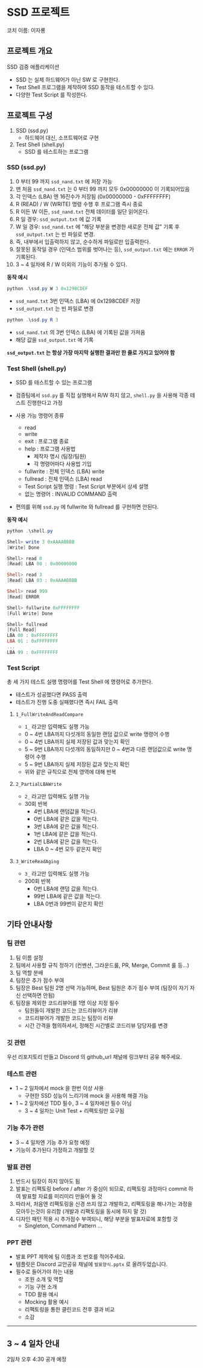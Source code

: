 # SSD 프로젝트

코치 이름: 이자룡  

## 프로젝트 개요

SSD 검증 애플리케이션   
- SSD 는 실제 하드웨어가 아닌 SW 로 구현한다.  
- Test Shell 프로그램을 제작하여 SSD 동작을 테스트할 수 있다.  
- 다양한 Test Script 를 작성한다.  

## 프로젝트 구성
1. SSD (ssd.py)
   - 하드웨어 대신, 소프트웨어로 구현
2. Test Shell (shell.py)
   - SSD 를 테스트하는 프로그램

### SSD (ssd.py)
1. 0 부터 99 까지 `ssd_nand.txt` 에 저장 가능  
2. 맨 처음 `ssd_nand.txt` 는 0 부터 99 까지 모두 0x00000000 이 기록되어있음  
3. 각 인덱스 (LBA) 엔 16진수가 저장됨 (0x00000000 - 0xFFFFFFFF)
4. R (READ) / W (WRITE) 명령 수행 후 프로그램 즉시 종료  
5. R 이든 W 이든, `ssd_nand.txt` 전체 데이터를 일단 읽어온다.  
6. R 일 경우: `ssd_output.txt` 에 값 기록
7. W 일 경우: `ssd_nand.txt` 에 "해당 부분을 변경한 새로운 전체 값" 기록 후 `ssd_output.txt` 는 빈 파일로 변경.  
8. 즉, 내부에서 입출력하지 않고, 순수하게 파일로만 입출력한다.  
9. 잘못된 동작일 경우 (인덱스 범위를 벗어나는 등), `ssd_output.txt` 에는 `ERROR` 가 기록된다.  
10. 3 ~ 4 일차에 R / W 이외의 기능이 추가될 수 있다.  


**동작 예시**  

```powershell
python .\ssd.py W 3 0x1298CDEF
```
- `ssd_nand.txt` 3번 인덱스 (LBA) 에 0x1298CDEF 저장  
- `ssd_output.txt` 는 빈 파일로 변경  

```powershell
python .\ssd.py R 3
```
- `ssd_nand.txt` 의 3번 인덱스 (LBA) 에 기록된 값을 가져옴  
- 해당 값을 `ssd_output.txt` 에 기록  


**`ssd_output.txt` 는 항상 가장 마지막 실행한 결과만 한 줄로 가지고 있어야 함**  

### Test Shell (shell.py)
- SSD 를 테스트할 수 있는 프로그램  
- 검증팀에서 `ssd.py` 를 직접 실행해서 R/W 하지 않고, `shell.py` 을 사용해 각종 테스트 진행한다고 가정  

- 사용 가능 명령어 종류
  - read
  - write
  - exit : 프로그램 종료
  - help : 프로그램 사용법
    - 제작자 명시 (팀장/팀원)
    - 각 명령어마다 사용법 기입
  - fullwrite : 전체 인덱스 (LBA) write
  - fullread : 전체 인덱스 (LBA) read
  - Test Script 실행 명령 : Test Script 부분에서 상세 설명  
  - 없는 명령어 : INVALID COMMAND 출력  

- 편의를 위해 `ssd.py` 에 fullwrite 와 fullread 를 구현하면 안된다.  

**동작 예시**

```powershell
python .\shell.py

Shell> write 3 0xAAAABBBB
[Write] Done

Shell> read 0
[Read] LBA 00 : 0x00000000

Shell> read 3
[Read] LBA 03 : 0xAAAABBBB

Shell> read 999
[Read] ERROR

Shell> fullwrite 0xFFFFFFFF
[Full Write] Done

Shell> fullread
[Full Read]
LBA 00 : 0xFFFFFFFF
LBA 01 : 0xFFFFFFFF
...
LBA 99 : 0xFFFFFFFF
```

### Test Script
총 세 가지 테스트 실행 명령어를 Test Shell 에 명령어로 추가한다.  
- 테스트가 성공했다면 PASS 출력  
- 테스트가 진행 도중 실패했다면 즉시 FAIL 출력  

1. `1_FullWriteAndReadCompare`
   - `1_` 라고만 입력해도 실행 가능  
   - 0 ~ 4번 LBA까지 다섯개의 동일한 랜덤 값으로 write 명령어 수행  
   - 0 ~ 4번 LBA까지 실제 저장된 값과 맞는지 확인  
   - 5 ~ 9번 LBA까지 다섯개의 동일하지만 0 ~ 4번과 다른 랜덤값으로 write 명령어 수행  
   - 5 ~ 9번 LBA까지 실제 저장된 값과 맞는지 확인  
   - 위와 같은 규칙으로 전체 영역에 대해 반복  

2. `2_PartialLBAWrite`
   - `2_` 라고만 입력해도 실행 가능
   - 30회 반복  
     - 4번 LBA에 랜덤값을 적는다.  
     - 0번 LBA에 같은 값을 적는다.  
     - 3번 LBA에 같은 값을 적는다.  
     - 1번 LBA에 같은 값을 적는다.  
     - 2번 LBA에 같은 값을 적는다.  
     - LBA 0 ~ 4번 모두 같은지 확인  

3. `3_WriteReadAging`
    - `3_` 라고만 입력해도 실행 가능  
    - 200회 반복  
      - 0번 LBA에 랜덤 값을 적는다.  
      - 99번 LBA에 같은 값을 적는다.  
      - LBA 0번과 99번이 같은지 확인  

## 기타 안내사항

### 팀 관련
1. 팀 이름 설정  
2. 팀에서 사용할 규칙 정하기 (컨벤션, 그라운드룰, PR, Merge, Commit 룰 등...)
3. 팀 역할 분배
4. 팀장은 추가 점수 부여  
5. 팀장은 Best 팀원 2명 선택 가능하며, Best 팀원은 추가 점수 부여 (팀장이 자기 자신 선택하면 안됨)  
6. 팀장을 제외한 코드리뷰어를 1명 이상 지정 필수  
   - 팀원들이 개발한 코드는 코드리뷰어가 리뷰  
   - 코드리뷰어가 개발한 코드는 팀장이 리뷰  
   - 시간 간격을 협의하셔서, 정해진 시간별로 코드리뷰 담당자를 변경

### 깃 관련
우선 리포지토리 만들고 Discord 의 github_url 채널에 링크부터 공유 해주세요.  

### 테스트 관련
- 1 ~ 2 일차에서 mock 을 한번 이상 사용
   - 구현한 SSD 성능이 느리기에 mock 을 사용해 해결 가능
- 1 ~ 2 일차에선 TDD 필수, 3 ~ 4 일차에선 필수 아님
   - 3 ~ 4 일차는 Unit Test + 리팩토링만 요구됨

### 기능 추가 관련
- 3 ~ 4 일차엔 기능 추가 요청 예정
- 기능이 추가된다 가정하고 개발할 것

### 발표 관련
1. 반드시 팀장이 하지 않아도 됨  
2. 발표는 리팩토링 before / after 가 중심이 되므로, 리팩토링 과정마다 commit 하여 발표할 자료를 미리미리 만들어 둘 것  
3. 따라서, 처음엔 리팩토링을 신경 쓰지 않고 개발하고, 리팩토링을 해나가는 과정을 모아두는것이 유리함 (개발과 리팩토링을 동시에 하지 말 것)  
4. 디자인 패턴 적용 시 추가점수 부여되니, 해당 부분을 발표자료에 포함할 것  
   - Singleton, Command Pattern ...  

### PPT 관련
- 발표 PPT 제목에 팀 이름과 조 번호를 적어주세요.  
- 템플릿은 Discord 교안공유 채널에 `발표양식.pptx` 로 올려두었습니다.  
- 필수로 들어가야 하는 내용
   - 조원 소개 및 역할
   - 기능 구현 소개
   - TDD 활용 예시
   - Mocking 활용 예시
   - 리팩토링을 통한 클린코드 전후 결과 비교
   - 소감
---

## 3 ~ 4 일차 안내
2일차 오후 4:30 공개 예정  
